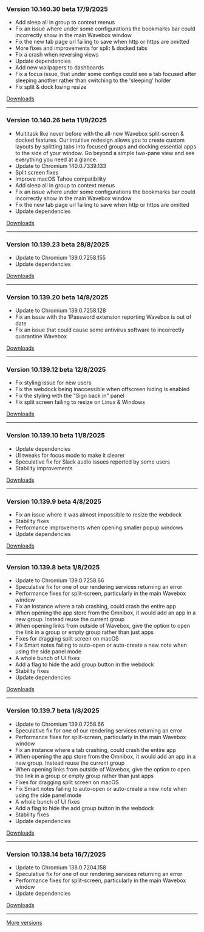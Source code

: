 <h3>Version 10.140.30 beta <span class="date">17/9/2025</span></h3>
<ul>
  <li>Add sleep all in group to context menus</li>
  <li>Fix an issue where under some configurations the bookmarks bar could incorrectly show in the main Wavebox window</li>
  <li>Fix the new tab page url failing to save when http or https are omitted</li>
  <li>More fixes and improvements for split & docked tabs</li>
  <li>Fix a crash when reversing views</li>
  <li>Update dependencies</li>
  <li>Add new wallpapers to dashboards</li>
  <li>Fix a focus issue, that under some configs could see a tab focused after sleeping another rather than switching to the 'sleeping' holder</li>
  <li>Fix split & dock losing resize</li>
</ul>

[Downloads](https://wavebox.io/download/release/10.140.30.3)

---

<h3>Version 10.140.26 beta <span class="date">11/9/2025</span></h3>
<ul>
  <li>
    Multitask like never before with the all-new Wavebox split-screen & docked features. Our intuitive
    redesign allows you to create custom layouts by splitting tabs into focused
    groups and docking essential apps to the side of your window. Go beyond a simple
    two-pane view and see everything you need at a glance.
  </li>
  <li>Update to Chromium 140.0.7339.133</li>
  <li>Split screen fixes</li>
  <li>Improve macOS Tahoe compatibility</li>
  <li>Add sleep all in group to context menus</li>
  <li>Fix an issue where under some configurations the bookmarks bar could incorrectly show in the main Wavebox window</li>
  <li>Fix the new tab page url failing to save when http or https are omitted</li>
  <li>Update dependencies</li>
</ul>

[Downloads](https://wavebox.io/download/release/10.140.26.3)

---

<h3>Version 10.139.23 beta <span class="date">28/8/2025</span></h3>
<ul>
  <li>Update to Chromium 139.0.7258.155</li>
  <li>Update dependencies</li>
</ul>

[Downloads](https://wavebox.io/download/release/10.139.23.3)

---

<h3>Version 10.139.20 beta <span class="date">14/8/2025</span></h3>
<ul>
  <li>Update to Chromium 139.0.7258.128</li>
  <li>Fix an issue with the 1Password extension reporting Wavebox is out of date</li>
  <li>Fix an issue that could cause some antivirus software to incorrectly quarantine Wavebox</li>
</ul>

[Downloads](https://wavebox.io/download/release/10.139.20.3)

---

<h3>Version 10.139.12 beta <span class="date">12/8/2025</span></h3>
<ul>
  <li>Fix styling issue for new users</li>
  <li>Fix the webdock being inaccessible when offscreen hiding is enabled</li>
  <li>Fix the styling with the "Sign back in" panel</li>
  <li>Fix split screen failing to resize on Linux & Windows</li>
</ul>

[Downloads](https://wavebox.io/download/release/10.139.12.3)

---

<h3>Version 10.139.10 beta <span class="date">11/8/2025</span></h3>
<ul>
  <li>Update dependencies</li>
  <li>UI tweaks for focus mode to make it clearer</li>
  <li>Speculative fix for Slack audio issues reported by some users</li>
  <li>Stability improvements</li>
</ul>

[Downloads](https://wavebox.io/download/release/10.139.10.3)

---

<h3>Version 10.139.9 beta <span class="date">4/8/2025</span></h3>
<ul>
  <li>Fix an issue where it was almost impossible to resize the webdock</li>
  <li>Stability fixes</li>
  <li>Performance improvements when opening smaller popup windows</li>
  <li>Update dependencies</li>
</ul>

[Downloads](https://wavebox.io/download/release/10.139.9.3)

---

<h3>Version 10.139.8 beta <span class="date">1/8/2025</span></h3>
<ul>
  <li>Update to Chromium 139.0.7258.66</li>
  <li>Speculative fix for one of our rendering services returning an error</li>
  <li>Performance fixes for split-screen, particularly in the main Wavebox window</li>
  <li>Fix an instance where a tab crashing, could crash the entire app</li>
  <li>When opening the app store from the Omnibox, it would add an app in a new group. Instead reuse the current group</li>
  <li>When opening links from outside of Wavebox, give the option to open the link in a group or empty group rather than just apps</li>
  <li>Fixes for dragging split screen on macOS</li>
  <li>Fix Smart notes failing to auto-open or auto-create a new note when using the side panel mode</li>
  <li>A whole bunch of UI fixes</li>
  <li>Add a flag to hide the add group button in the webdock</li>
  <li>Stability fixes</li>
  <li>Update dependencies</li>
</ul>

[Downloads](https://wavebox.io/download/release/10.139.8.3)

---

<h3>Version 10.139.7 beta <span class="date">1/8/2025</span></h3>
<ul>
  <li>Update to Chromium 139.0.7258.66</li>
  <li>Speculative fix for one of our rendering services returning an error</li>
  <li>Performance fixes for split-screen, particularly in the main Wavebox window</li>
  <li>Fix an instance where a tab crashing, could crash the entire app</li>
  <li>When opening the app store from the Omnibox, it would add an app in a new group. Instead reuse the current group</li>
  <li>When opening links from outside of Wavebox, give the option to open the link in a group or empty group rather than just apps</li>
  <li>Fixes for dragging split screen on macOS</li>
  <li>Fix Smart notes failing to auto-open or auto-create a new note when using the side panel mode</li>
  <li>A whole bunch of UI fixes</li>
  <li>Add a flag to hide the add group button in the webdock</li>
  <li>Stability fixes</li>
  <li>Update dependencies</li>
</ul>

[Downloads](https://wavebox.io/download/release/10.139.7.3)

---

<h3>Version 10.138.14 beta <span class="date">16/7/2025</span></h3>
<ul>
  <li>Update to Chromium 138.0.7204.158</li>
  <li>Speculative fix for one of our rendering services returning an error</li>
  <li>Performance fixes for split-screen, particularly in the main Wavebox window</li>
  <li>Update dependencies</li>
</ul>

[Downloads](https://wavebox.io/download/release/10.138.14.3)

---
[More versions](https://wavebox.io/changelog/beta/)